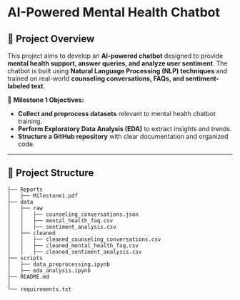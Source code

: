 # AI-Powered Mental Health Chatbot  

## **📌 Project Overview**  
This project aims to develop an **AI-powered chatbot** designed to provide **mental health support, answer queries, and analyze user sentiment**. The chatbot is built using **Natural Language Processing (NLP) techniques** and trained on real-world **counseling conversations, FAQs, and sentiment-labeled text**.  

📌 **Milestone 1 Objectives:**  
- **Collect and preprocess datasets** relevant to mental health chatbot training.  
- **Perform Exploratory Data Analysis (EDA)** to extract insights and trends.  
- **Structure a GitHub repository** with clear documentation and organized code.  

---

## **📂 Project Structure**  
```plaintext
├── Reports
│   ├── Milestone1.pdf
├── data
│   ├── raw
│   │   ├── counseling_conversations.json
│   │   ├── mental_health_faq.csv
│   │   ├── sentiment_analysis.csv
│   ├── cleaned
│   │   ├── cleaned_counseling_conversations.csv
│   │   ├── cleaned_mental_health_faq.csv
│   │   ├── cleaned_sentiment_analysis.csv
├── scripts
│   ├── data_preprocessing.ipynb
│   ├── eda_analysis.ipynb
├── README.md
│
└── requirements.txt
